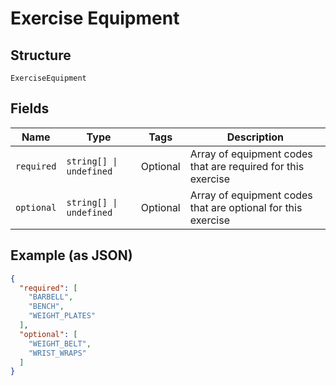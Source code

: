 
# Exercise Equipment

## Structure

`ExerciseEquipment`

## Fields

| Name | Type | Tags | Description |
|  --- | --- | --- | --- |
| `required` | `string[] \| undefined` | Optional | Array of equipment codes that are required for this exercise |
| `optional` | `string[] \| undefined` | Optional | Array of equipment codes that are optional for this exercise |

## Example (as JSON)

```json
{
  "required": [
    "BARBELL",
    "BENCH",
    "WEIGHT_PLATES"
  ],
  "optional": [
    "WEIGHT_BELT",
    "WRIST_WRAPS"
  ]
}
```

